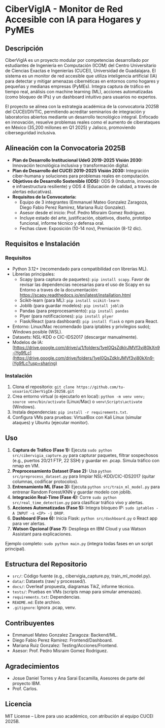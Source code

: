 # CiberVigIA - Monitor de Red Accesible con IA para Hogares y PyMEs

## Descripción
CiberVigIA es un proyecto modular por competencias desarrollado por estudiantes de Ingeniería en Computación (ICOM) del Centro Universitario de Ciencias Exactas e Ingenierías (CUCEI), Universidad de Guadalajara. El sistema es un monitor de red accesible que utiliza inteligencia artificial (IA) para detectar y mitigar amenazas cibernéticas en entornos como hogares y pequeñas y medianas empresas (PyMEs). Integra captura de tráfico en tiempo real, análisis con machine learning (ML), acciones automatizadas (como bloqueo de IPs) y un dashboard intuitivo para usuarios no expertos.

El proyecto se alinea con la estrategia académica de la convocatoria 2025B del CUCEI/DIVTIC, permitiendo acreditar seminarios de integración y laboratorios abiertos mediante un desarrollo tecnológico integral. Enfocado en innovación, resuelve problemas reales como el aumento de ciberataques en México (35,200 millones en Q1 2025) y Jalisco, promoviendo ciberseguridad inclusiva.

## Alineación con la Convocatoria 2025B
- **Plan de Desarrollo Institucional UdeG 2019-2025 Visión 2030:** Innovación tecnológica inclusiva y transformación digital.
- **Plan de Desarrollo del CUCEI 2019-2025 Visión 2030:** Integración ciber-humana y soluciones para problemas reales en computación.
- **Objetivos de Desarrollo Sostenible (ODS):** ODS 9 (Industria, innovación e infraestructura resiliente) y ODS 4 (Educación de calidad, a través de alertas educativas).
- **Requisitos de la Convocatoria:** 
  - Equipo de 3 integrantes (Emmanuel Mateo Gonzalez Zaragoza, Diego Fabio Perez Ramirez, Mariana Ruiz Gonzalez).
  - Asesor desde el inicio: Prof. Pedro Misraim Gomez Rodríguez.
  - Incluye estado del arte, justificación, objetivos, diseño, prototipo funcional, informe técnico y defensa oral.
  - Fechas clave: Exposición (10-14 nov), Premiación (8-12 dic).

## Requisitos e Instalación
### Requisitos
- Python 3.12+ (recomendado para compatibilidad con librerías ML).
- Librerías principales:
  - Scapy (para captura de paquetes): `pip install scapy`. Favor de revisar las dependencias necesarias para el uso de Scapy en su Entorno a traves de la documentación: https://scapy.readthedocs.io/en/latest/installation.html
  - Scikit-learn (para ML): `pip install scikit-learn`
  - Joblib (para guardar modelos): `pip install joblib`
  - Pandas (para preprocesamiento): `pip install pandas`
  - Plyer (para notificaciones): `pip install plyer`
  - Flask/React (para dashboard): `pip install flask` o npm para React.
- Entorno: Linux/Mac recomendado (para iptables y privilegios sudo); Windows posible (WSL).
- Datasets: NSL-KDD o CIC-IDS2017 (descargar manualmente).
- Modelos de IA: [https://drive.google.com/drive/u/1/folders/1yeI0QsZdkIrJMVf3vj80kXn9-iYg9fLc](https://drive.google.com/drive/folders/1yeI0QsZdkIrJMVf3vj80kXn9-iYg9fLc?usp=sharing)

### Instalación
1. Clona el repositorio: `git clone https://github.com/tu-usuario/CiberVigIA-2025B.git`
2. Crea entorno virtual (o ejecutarlo en local): `python -m venv venv; source venv/bin/activate` (Linux/Mac) o `venv\Scripts\activate` (Windows).
3. Instala dependencias: `pip install -r requirements.txt`.
4. Configura VMs para pruebas: VirtualBox con Kali Linux (simular ataques) y Ubuntu (ejecutar monitor).

## Uso
1. **Captura de Tráfico (Fase 1):** Ejecuta `sudo python src/cibervigia_capture.py` para capturar paquetes, filtrar sospechosos (e.g., puertos 20/21 FTP, 22 SSH) y guardar en .pcap. Simula tráfico con nmap en VM.
2. **Preprocesamiento Dataset (Fase 2):** Usa `python src/preprocess_dataset.py` para limpiar NSL-KDD/CIC-IDS2017 (quitar columnas, codificar protocolos).
3. **Entrenamiento ML (Fase 3):** Ejecuta `python src/train_ml_model.py` para entrenar Random Forest/KNN y guardar modelo con joblib.
4. **Integración Real-Time (Fase 4):** Corre `sudo python src/real_time_detection.py` para clasificar tráfico vivo y alertas.
5. **Acciones Automatizadas (Fase 5):** Integra bloqueo IP: `sudo iptables -A INPUT -s <IP> -j DROP`.
6. **Dashboard (Fase 6):** Inicia Flask: `python src/dashboard.py` o React app para ver alertas.
7. **Watson Opcional (Fase 7):** Despliega en IBM Cloud y usa Watson Assistant para explicaciones.

Ejemplo completo: `sudo python main.py` (integra todas fases en un script principal).

## Estructura del Repositorio
- `src/`: Código fuente (e.g., cibervigia_capture.py, train_ml_model.py).
- `data/`: Datasets (raw/ y processed/).
- `docs/`: Overleaf propuesta, diagramas TikZ, informe técnico.
- `tests/`: Pruebas en VMs (scripts nmap para simular amenazas).
- `requirements.txt`: Dependencias.
- `README.md`: Este archivo.
- `.gitignore`: Ignora .pcap, venv.

## Contribuyentes
- Emmanuel Mateo Gonzalez Zaragoza: Backend/ML.
- Diego Fabio Perez Ramirez: Frontend/Dashboard.
- Mariana Ruiz Gonzalez: Testing/Acciones/Frontend.
- Asesor: Prof. Pedro Misraim Gomez Rodríguez.

## Agradecimientos
- Josue Daniel Torres y Ana Sarai Escamilla, Asesores de parte del proyecto IBM.
- Prof. Carlos.

## Licencia
MIT License – Libre para uso académico, con atribución al equipo CUCEI 2025B.
